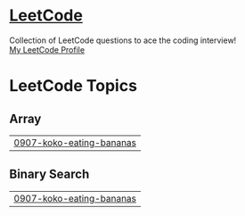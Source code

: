 # [LeetCode](https://leetcode.com/)
Collection of LeetCode questions to ace the coding interview!  
[My LeetCode Profile](https://leetcode.com/gunhoo2016/) 

<!---LeetCode Topics Start-->
# LeetCode Topics
## Array
|  |
| ------- |
| [0907-koko-eating-bananas](https://github.com/gunhoo/LeetCode/tree/master/0907-koko-eating-bananas) |
## Binary Search
|  |
| ------- |
| [0907-koko-eating-bananas](https://github.com/gunhoo/LeetCode/tree/master/0907-koko-eating-bananas) |
<!---LeetCode Topics End-->
